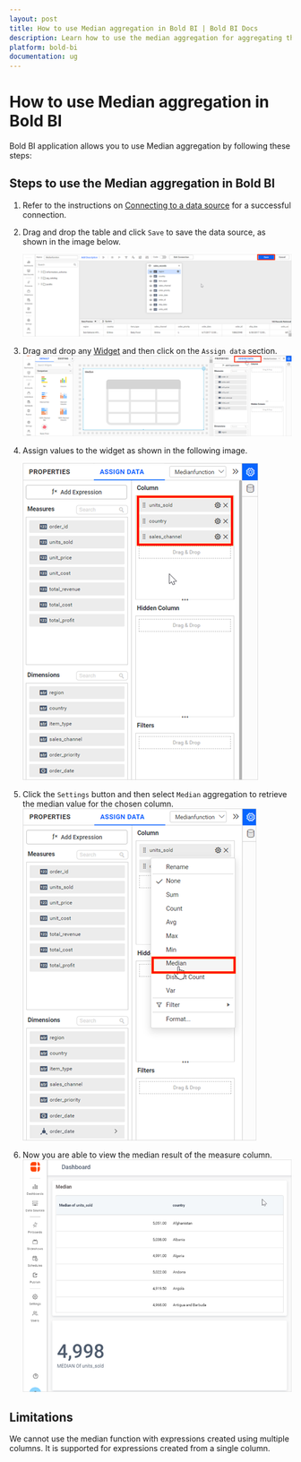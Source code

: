 ```yaml
---
layout: post
title: How to use Median aggregation in Bold BI | Bold BI Docs
description: Learn how to use the median aggregation for aggregating the results in dashboard designer in Bold BI.
platform: bold-bi
documentation: ug
---
```

# How to use Median aggregation in Bold BI

Bold BI application allows you to use Median aggregation by following these steps:

## Steps to use the Median aggregation in Bold BI

1. Refer to the instructions on [Connecting to a data source](/working-with-data-sources/creating-a-new-data-source/) for a successful connection.

2. Drag and drop the table and click `Save` to save the data source, as shown in the image below.

	![Drag table](/static/assets/faq/images/median-table.png)

3. Drag and drop any [Widget](/visualizing-data/visualization-widgets/) and then click on the `Assign data` section.
	![Grid widget](/static/assets/faq/images/median-assign.png)

4. Assign values to the widget as shown in the following image.

    ![Assign values to widget](/static/assets/faq/images/median-assigndata.png#max-width=45%)

5. Click the `Settings` button and then select `Median` aggregation to retrieve the median value for the chosen column.
	![Assign Median aggregation](/static/assets/faq/images/median-button.png#max-width=45%)

6. Now you are able to view the median result of the measure column.
	![View Median result](/static/assets/faq/images/median-result.png)

## Limitations
We cannot use the median function with expressions created using multiple columns. It is supported for expressions created from a single column.